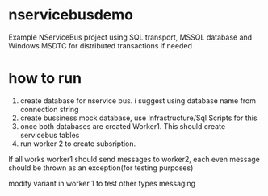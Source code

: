 # nservicebusdemo
Example NServiceBus project using SQL transport, MSSQL database and Windows MSDTC for distributed transactions if needed

# how to run

1. create database for nservice bus. i suggest using database name from connection string
2. create bussiness mock database, use Infrastructure/Sql Scripts for this
3. once both databases are created Worker1. This should create servicebus tables 
4. run worker 2 to create subsription.

If all works worker1 should send messages to worker2, each even message should be thrown as an exception(for testing purposes)

modify variant in worker 1 to test other types messaging
